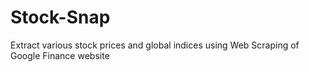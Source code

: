 # Stock-Snap
Extract various stock prices and global indices using Web Scraping of Google Finance website
